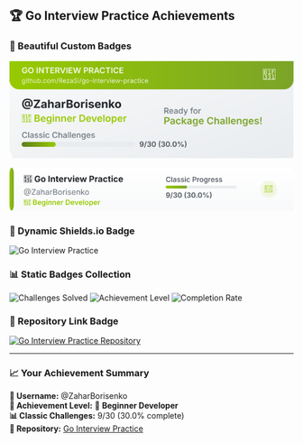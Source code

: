 ## 🏆 Go Interview Practice Achievements

### 🎨 Beautiful Custom Badges

<!-- Full-size Card Badge -->
![Go Interview Practice Achievement Card](https://raw.githubusercontent.com/RezaSi/go-interview-practice/main/badges/ZaharBorisenko.svg)

<!-- Compact Horizontal Badge -->
![Go Interview Practice Compact](https://raw.githubusercontent.com/RezaSi/go-interview-practice/main/badges/ZaharBorisenko_compact.svg)

### 🔄 Dynamic Shields.io Badge
<!-- Dynamic Badge (auto-updates) -->
![Go Interview Practice](https://img.shields.io/endpoint?url=https://raw.githubusercontent.com/RezaSi/go-interview-practice/main/badges/ZaharBorisenko.json&style=for-the-badge&logo=go&logoColor=white)

### 📊 Static Badges Collection
![Challenges Solved](https://img.shields.io/badge/Go_Challenges-9%2F30-brightgreen?style=for-the-badge&logo=go&logoColor=white)
![Achievement Level](https://img.shields.io/badge/Level-🌱_Beginner-97ca00?style=for-the-badge&logo=trophy&logoColor=white)
![Completion Rate](https://img.shields.io/badge/Completion-30.0%25-97ca00?style=for-the-badge&logo=checkmarx&logoColor=white)


### 🔗 Repository Link Badge
[![Go Interview Practice Repository](https://img.shields.io/badge/View_Repository-Go_Interview_Practice-blue?style=for-the-badge&logo=github&logoColor=white)](https://github.com/RezaSi/go-interview-practice)

---

### 📈 Your Achievement Summary

**👤 Username:** @ZaharBorisenko  
**🏅 Achievement Level:** 🌱 **Beginner Developer**  
**📊 Classic Challenges:** 9/30 (30.0% complete)  
**🔗 Repository:** [Go Interview Practice](https://github.com/RezaSi/go-interview-practice)  
